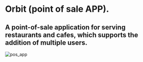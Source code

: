 # Orbit (point of sale APP).

## A point-of-sale application for serving restaurants and cafes, which supports the addition of multiple users.

![pos_app](https://user-images.githubusercontent.com/80629705/189715359-d646bc07-cc99-4e52-8658-7db61c79c565.jpg)
